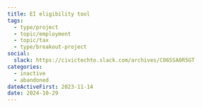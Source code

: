 ```yaml
---
title: EI eligibility tool
tags:
  - type/project
  - topic/employment
  - topic/tax
  - type/breakout-project
social:
  slack: https://civictechto.slack.com/archives/C065SA0R5GT
categories:
  - inactive
  - abandoned
dateActiveFirst: 2023-11-14
date: 2024-10-29
---
```

